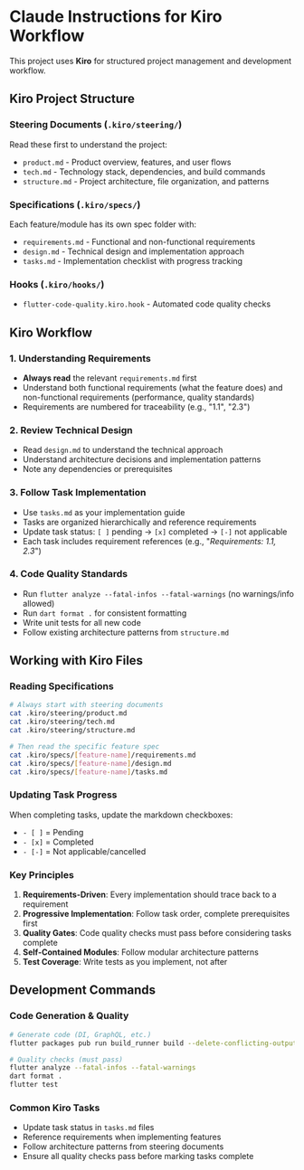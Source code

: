 # Claude Instructions for Kiro Workflow

This project uses **Kiro** for structured project management and development workflow.

## Kiro Project Structure

### Steering Documents (`.kiro/steering/`)
Read these first to understand the project:
- `product.md` - Product overview, features, and user flows
- `tech.md` - Technology stack, dependencies, and build commands  
- `structure.md` - Project architecture, file organization, and patterns

### Specifications (`.kiro/specs/`)
Each feature/module has its own spec folder with:
- `requirements.md` - Functional and non-functional requirements
- `design.md` - Technical design and implementation approach
- `tasks.md` - Implementation checklist with progress tracking

### Hooks (`.kiro/hooks/`)
- `flutter-code-quality.kiro.hook` - Automated code quality checks

## Kiro Workflow

### 1. Understanding Requirements
- **Always read** the relevant `requirements.md` first
- Understand both functional requirements (what the feature does) and non-functional requirements (performance, quality standards)
- Requirements are numbered for traceability (e.g., "1.1", "2.3")

### 2. Review Technical Design  
- Read `design.md` to understand the technical approach
- Understand architecture decisions and implementation patterns
- Note any dependencies or prerequisites

### 3. Follow Task Implementation
- Use `tasks.md` as your implementation guide
- Tasks are organized hierarchically and reference requirements
- Update task status: `[ ]` pending → `[x]` completed → `[-]` not applicable
- Each task includes requirement references (e.g., "_Requirements: 1.1, 2.3_")

### 4. Code Quality Standards
- Run `flutter analyze --fatal-infos --fatal-warnings` (no warnings/info allowed)
- Run `dart format .` for consistent formatting
- Write unit tests for all new code
- Follow existing architecture patterns from `structure.md`

## Working with Kiro Files

### Reading Specifications
```bash
# Always start with steering documents
cat .kiro/steering/product.md
cat .kiro/steering/tech.md  
cat .kiro/steering/structure.md

# Then read the specific feature spec
cat .kiro/specs/[feature-name]/requirements.md
cat .kiro/specs/[feature-name]/design.md
cat .kiro/specs/[feature-name]/tasks.md
```

### Updating Task Progress
When completing tasks, update the markdown checkboxes:
- `- [ ]` = Pending
- `- [x]` = Completed  
- `- [-]` = Not applicable/cancelled

### Key Principles
1. **Requirements-Driven**: Every implementation should trace back to a requirement
2. **Progressive Implementation**: Follow task order, complete prerequisites first
3. **Quality Gates**: Code quality checks must pass before considering tasks complete
4. **Self-Contained Modules**: Follow modular architecture patterns
5. **Test Coverage**: Write tests as you implement, not after

## Development Commands

### Code Generation & Quality
```bash
# Generate code (DI, GraphQL, etc.)
flutter packages pub run build_runner build --delete-conflicting-outputs

# Quality checks (must pass)
flutter analyze --fatal-infos --fatal-warnings
dart format .
flutter test
```

### Common Kiro Tasks
- Update task status in `tasks.md` files
- Reference requirements when implementing features
- Follow architecture patterns from steering documents
- Ensure all quality checks pass before marking tasks complete